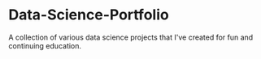 # Data-Science-Portfolio
A collection of various data science projects that I've created for fun and continuing education.
